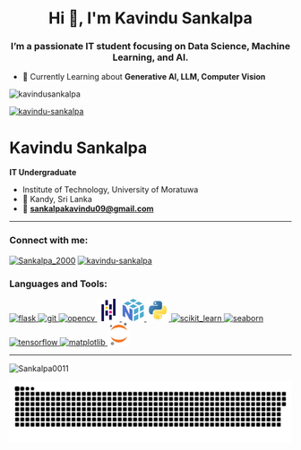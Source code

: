 <h1 align="center">Hi 👋, I'm Kavindu Sankalpa</h1>
<h3 align="center">I’m a passionate IT student focusing on Data Science, Machine Learning, and AI.</h3>

- 💬 Currently Learning about **Generative AI, LLM, Computer Vision**

<p align="left"> <img src="https://komarev.com/ghpvc/?username=kavindusankalpa&label=Profile%20views&color=0e75b6&style=flat-square" alt="kavindusankalpa" /> </p>

<!--p align="left"> <a href="https://twitter.com/Sankalpa_2000" target="blank"><img src="https://img.shields.io/badge/Twitter-Follow-blue?logo=twitter&style=for-the-badge" alt="Sankalpa_2000" /></a> </p-->
<p align="left"> <a href="https://linkedin.com/in/kavindu-sankalpa" target="blank"><img src="https://img.shields.io/badge/LinkedIn-Connect-blue?logo=linkedin&style=for-the-badge" alt="kavindu-sankalpa" /></a> </p>

# Kavindu Sankalpa

**IT Undergraduate**  
- Institute of Technology, University of Moratuwa 
- 📍 Kandy, Sri Lanka
- 📧  <a href="mailto:sankalpakavindu09@gmail.com" style="text-decoration: none;"><strong>sankalpakavindu09@gmail.com</strong></a>
---

<h3 align="left">Connect with me:</h3>
<p align="left">
<a href="https://twitter.com/Sankalpa_2000" target="blank"><img align="center" src="https://raw.githubusercontent.com/rahuldkjain/github-profile-readme-generator/master/src/images/icons/Social/twitter.svg" alt="Sankalpa_2000" height="30" width="40" /></a>
<a href="https://linkedin.com/in/kavindu-sankalpa" target="blank"><img align="center" src="https://raw.githubusercontent.com/rahuldkjain/github-profile-readme-generator/master/src/images/icons/Social/linked-in-alt.svg" alt="kavindu-sankalpa" height="30" width="40" /></a>
</p>

<h3 align="left">Languages and Tools:</h3>
<p align="left"> 
  <a href="https://flask.palletsprojects.com/" target="_blank" rel="noreferrer"> 
    <img src="https://www.vectorlogo.zone/logos/pocoo_flask/pocoo_flask-icon.svg" alt="flask" width="40" height="40"/> 
  </a> 
  <a href="https://git-scm.com/" target="_blank" rel="noreferrer"> 
    <img src="https://www.vectorlogo.zone/logos/git-scm/git-scm-icon.svg" alt="git" width="40" height="40"/> 
  </a> 
  <a href="https://opencv.org/" target="_blank" rel="noreferrer"> 
    <img src="https://www.vectorlogo.zone/logos/opencv/opencv-icon.svg" alt="opencv" width="40" height="40"/> 
  </a> 
  <a href="https://pandas.pydata.org/" target="_blank" rel="noreferrer"> 
    <img src="https://raw.githubusercontent.com/devicons/devicon/2ae2a900d2f041da66e950e4d48052658d850630/icons/pandas/pandas-original.svg" alt="pandas" width="40" height="40"/> 
  </a> 
  <a href="https://numpy.org/" target="_blank" rel="noreferrer"> 
    <img src="https://raw.githubusercontent.com/devicons/devicon/master/icons/numpy/numpy-original.svg" alt="numpy" width="40" height="40"/> 
  </a> 
  <a href="https://www.python.org" target="_blank" rel="noreferrer"> 
    <img src="https://raw.githubusercontent.com/devicons/devicon/master/icons/python/python-original.svg" alt="python" width="40" height="40"/> 
  </a> 
  <a href="https://scikit-learn.org/" target="_blank" rel="noreferrer"> 
    <img src="https://upload.wikimedia.org/wikipedia/commons/0/05/Scikit_learn_logo_small.svg" alt="scikit_learn" width="40" height="40"/> 
  </a> 
  <a href="https://seaborn.pydata.org/" target="_blank" rel="noreferrer"> 
    <img src="https://seaborn.pydata.org/_images/logo-mark-lightbg.svg" alt="seaborn" width="40" height="40"/> 
  </a> 
  <a href="https://www.tensorflow.org" target="_blank" rel="noreferrer"> 
    <img src="https://www.vectorlogo.zone/logos/tensorflow/tensorflow-icon.svg" alt="tensorflow" width="40" height="40"/> 
  </a> 
  <a href="https://matplotlib.org/" target="_blank" rel="noreferrer"> 
    <img src="https://upload.wikimedia.org/wikipedia/commons/8/84/Matplotlib_icon.svg" alt="matplotlib" width="40" height="40"/> 
  </a> 
  <a href="https://jupyter.org/" target="_blank" rel="noreferrer"> 
    <img src="https://raw.githubusercontent.com/devicons/devicon/master/icons/jupyter/jupyter-original.svg" alt="jupyter" width="40" height="40"/> 
  </a> 
</p>

---

<!--<p>&nbsp;<img align="center" src="https://github-readme-stats.vercel.app/api?username=Sankalpa0011&show_icons=true&theme=dark&locale=en&v=1" alt="Sankalpa0011" />-->
<p><img align="center" src="https://streak-stats.demolab.com?user=Sankalpa0011&theme=dark&cache=force" alt="Sankalpa0011" /></p>
<!--p><img align="center" src="https://github-readme-streak-stats.herokuapp.com/?user=Sankalpa0011&theme=dark" alt="Sankalpa0011" /></p-->


<p align="center">
 <img width="1000" src="github-snake.svg" alt="snake"/>
</p>
